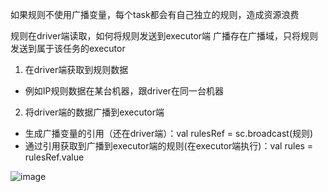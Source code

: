 如果规则不使用广播变量，每个task都会有自己独立的规则，造成资源浪费

规则在driver端读取，如何将规则发送到executor端
广播存在广播域，只将规则发送到属于该任务的executor


1. 在driver端获取到规则数据
* 例如IP规则数据在某台机器，跟driver在同一台机器
2. 将driver端的数据广播到executor端
* 生成广播变量的引用（还在driver端）：val rulesRef = sc.broadcast(规则)
* 通过引用获取到广播到executor端的规则(在executor端执行)：val rules = rulesRef.value


![image](https://github.com/wjn0918/Study/blob/master/%E5%A4%A7%E6%95%B0%E6%8D%AE/images/apache/spark/广播变量.png)